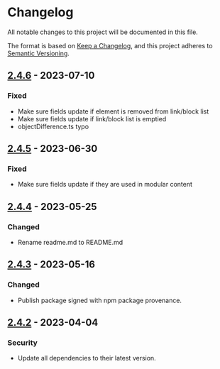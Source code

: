 # Changelog
All notable changes to this project will be documented in this file.

The format is based on [Keep a Changelog](https://keepachangelog.com/en/1.1.0/),
and this project adheres to [Semantic Versioning](https://semver.org/spec/v2.0.0.html).

## [2.4.6] - 2023-07-10
### Fixed
- Make sure fields update if element is removed from link/block list
- Make sure fields update if link/block list is emptied
- objectDifference.ts typo

## [2.4.5] - 2023-06-30
### Fixed
- Make sure fields update if they are used in modular content

## [2.4.4] - 2023-05-25
### Changed
- Rename readme.md to README.md

## [2.4.3] - 2023-05-16
### Changed
- Publish package signed with npm package provenance.

## [2.4.2] - 2023-04-04
### Security
- Update all dependencies to their latest version.

[2.4.6]: https://github.com/voorhoede/datocms-plugin-computed-fields/compare/v2.4.5...v2.4.6
[2.4.5]: https://github.com/voorhoede/datocms-plugin-computed-fields/compare/v2.4.4...v2.4.5
[2.4.4]: https://github.com/voorhoede/datocms-plugin-computed-fields/compare/v2.4.3...v2.4.4
[2.4.3]: https://github.com/voorhoede/datocms-plugin-computed-fields/compare/f38ff75...v2.4.3
[2.4.2]: https://github.com/voorhoede/datocms-plugin-computed-fields/compare/dc0f6ac...f38ff75
